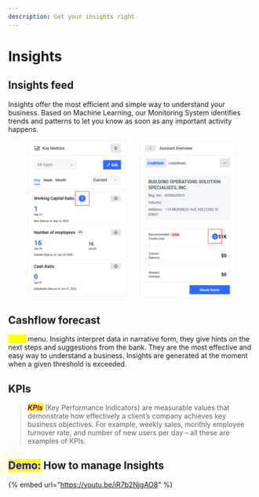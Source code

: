 ```yaml
---
description: Get your insights right
---
```


# Insights

## Insights feed

Insights offer the most efficient and simple way to understand your business. Based on Machine Learning, our Monitoring System identifies trends and patterns to let you know as soon as any important activity happens.

<figure><img src="../../../.gitbook/assets/Picture2.png" alt=""><figcaption></figcaption></figure>

## Cashflow forecast

<mark style="color:yellow;">**Apps**</mark> <mark style="color:yellow;"></mark><mark style="color:yellow;"></mark> menu. Insights interpret data in narrative form, they give hints on the next steps and suggestions from the bank. They are the most effective and easy way to understand a business. Insights are generated at the moment when a given threshold is exceeded.

## KPIs

> _<mark style="color:purple;">**KPIs**</mark>_ <mark style="color:purple;"></mark><mark style="color:purple;"></mark> (Key Performance Indicators) are measurable values that demonstrate how effectively a client’s company achieves key business objectives. For example, weekly sales, monthly employee turnover rate, and number of new users per day – all these are examples of KPIs.

## <mark style="color:blue;">Demo:</mark> How to manage Insights

{% embed url="https://youtu.be/iR7b2NjgAO8" %}

